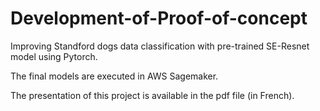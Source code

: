 # Development-of-Proof-of-concept

Improving Standford dogs data classification with pre-trained SE-Resnet model using Pytorch.

The final models are executed in AWS Sagemaker.

The presentation of this project is available in the pdf file (in French).


